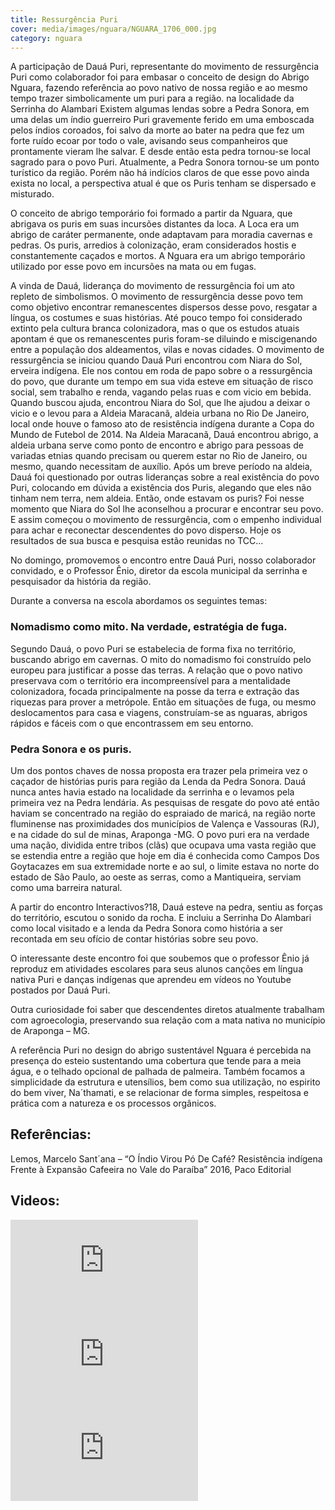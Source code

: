 ```yaml
---
title: Ressurgência Puri
cover: media/images/nguara/NGUARA_1706_000.jpg
category: nguara
---
```

A participação de Dauá Puri, representante do movimento de ressurgência Puri como colaborador foi para embasar o conceito de design do Abrigo Nguara, fazendo referência ao povo nativo de nossa região e ao mesmo tempo trazer simbolicamente um puri para a região. na localidade da Serrinha do Alambari Existem algumas lendas sobre a Pedra Sonora, em uma delas um índio guerreiro Puri gravemente ferido em uma emboscada pelos índios coroados, foi salvo da morte ao bater na pedra que fez um forte ruído ecoar por todo o vale, avisando seus companheiros que prontamente vieram lhe salvar. E desde então esta pedra tornou-se local sagrado para o povo Puri. Atualmente, a Pedra Sonora tornou-se um ponto turístico da região. Porém não há indícios claros de que esse povo ainda exista no local, a perspectiva atual é que os Puris tenham se dispersado e misturado.

O conceito de abrigo temporário foi formado a partir da Nguara, que abrigava os puris em suas incursões distantes da loca. A Loca era um abrigo de caráter permanente, onde adaptavam para moradia cavernas e pedras. Os puris, arredios à colonização, eram considerados hostis e constantemente caçados e mortos. A Nguara era um abrigo temporário utilizado por esse povo em incursões na mata ou em fugas.

A vinda de Dauá, liderança do movimento de ressurgência foi um ato repleto de simbolismos. O movimento de ressurgência desse povo tem como objetivo encontrar remanescentes dispersos desse povo, resgatar a língua, os costumes e suas histórias. Até pouco tempo foi considerado extinto pela cultura branca colonizadora, mas o que os estudos atuais apontam é que os remanescentes puris foram-se diluindo e miscigenando entre a população dos aldeamentos, vilas e novas cidades. O movimento de ressurgência se iniciou quando Dauá Puri encontrou com Niara do Sol, erveira indígena. Ele nos contou em roda de papo sobre o a ressurgência do povo, que durante um tempo em sua vida esteve em situação de risco social, sem trabalho e renda, vagando pelas ruas e com vicio em bebida. Quando buscou ajuda, encontrou Niara do Sol, que lhe ajudou a deixar o vicio e o levou para a Aldeia Maracanã, aldeia urbana no Rio De Janeiro, local onde houve o famoso ato de resistência indígena durante a Copa do Mundo de Futebol de 2014. Na Aldeia Maracanã, Dauá encontrou abrigo, a aldeia urbana serve como ponto de encontro e abrigo para pessoas de variadas etnias quando precisam ou querem estar no Rio de Janeiro, ou mesmo, quando necessitam de auxílio. Após um breve período na aldeia, Dauá foi questionado por outras lideranças sobre a real existência do povo Puri, colocando em dúvida a existência dos Puris, alegando que eles não tinham nem terra, nem aldeia. Então, onde estavam os puris? Foi nesse momento que Niara do Sol lhe aconselhou a procurar e encontrar seu povo. E assim começou o movimento de ressurgência, com o empenho individual para achar e reconectar descendentes do povo disperso. Hoje os resultados de sua busca e pesquisa estão reunidas no TCC...

No domingo, promovemos o encontro entre Dauá Puri, nosso colaborador convidado, e o Professor Ênio, diretor da escola municipal da serrinha e pesquisador da história da região.

Durante a conversa na escola abordamos os seguintes temas:

### Nomadismo como mito. Na verdade, estratégia de fuga.
Segundo Dauá, o povo Puri se estabelecia de forma fixa no território, buscando abrigo em cavernas. O mito do nomadismo foi construído pelo europeu para justificar a posse das terras. A relação que o povo nativo preservava com o território era incompreensível para a mentalidade colonizadora, focada principalmente na posse da terra e extração das riquezas para prover a metrópole. Então em situações de fuga, ou mesmo deslocamentos para casa e viagens, construíam-se as nguaras, abrigos rápidos e fáceis com o que encontrassem em seu entorno.
 

### Pedra Sonora e os puris.
Um dos pontos chaves de nossa proposta era trazer pela primeira vez o caçador de histórias puris para região da Lenda da Pedra Sonora. Dauá nunca antes havia estado na localidade da serrinha e o levamos pela primeira vez na Pedra lendária. As pesquisas de resgate do povo até então haviam se concentrado na região do espraiado de maricá, na região norte fluminense nas proximidades dos municípios de Valença e Vassouras (RJ), e na cidade do sul de minas, Araponga -MG. O povo puri era na verdade uma nação, dividida entre tribos (clãs) que ocupava uma vasta região que se estendia entre a região que hoje em dia é conhecida como Campos Dos Goytacazes em sua extremidade norte e ao sul, o limite estava no norte do estado de São Paulo, ao oeste as serras, como a Mantiqueira, serviam como uma barreira natural. 

A partir do encontro Interactivos?18, Dauá esteve na pedra, sentiu as forças do território, escutou o sonido da rocha. E incluiu a Serrinha Do Alambari como local visitado e a lenda da Pedra Sonora como história a ser recontada em seu ofício de contar histórias sobre seu povo. 

O interessante deste encontro foi que soubemos que o professor Ênio já reproduz em atividades escolares para seus alunos canções em língua nativa Puri e danças indígenas que aprendeu em vídeos no Youtube postados por Dauá Puri.

Outra curiosidade foi saber que descendentes diretos atualmente trabalham com agroecologia, preservando sua relação com a mata nativa no município de Araponga – MG.

A referência Puri no design do abrigo sustentável Nguara é percebida na presença do esteio sustentando uma cobertura que tende para a meia água, e o telhado opcional de palhada de palmeira. Também focamos a simplicidade da estrutura e utensílios, bem como sua utilização, no espirito do bem viver, Na´thamati, e se relacionar de forma simples, respeitosa e prática com a natureza e os processos orgânicos.

## Referências:
Lemos, Marcelo Sant´ana – “O Índio Virou Pó De Café? Resistência indígena Frente à Expansão Cafeeira no Vale do Paraíba”  2016, Paco Editorial

## Videos:
<div class="video-wrapper video-wrapper-16x9">
  <iframe src="https://www.youtube-nocookie.com/embed/kcii-k8qds8?rel=0&t=191s" frameborder="0" allow="autoplay; encrypted-media" allowfullscreen></iframe>
</div>

<div class="video-wrapper video-wrapper-16x9">
  <iframe src="https://www.youtube-nocookie.com/embed/joa9I8o4exc?rel=0" frameborder="0" allow="autoplay; encrypted-media" allowfullscreen></iframe>
</div>

<div class="video-wrapper video-wrapper-16x9">
  <iframe src="https://www.youtube-nocookie.com/embed/aHJhkn5SjD8?rel=0&t=10s" frameborder="0" allow="autoplay; encrypted-media" allowfullscreen></iframe>
</div>

